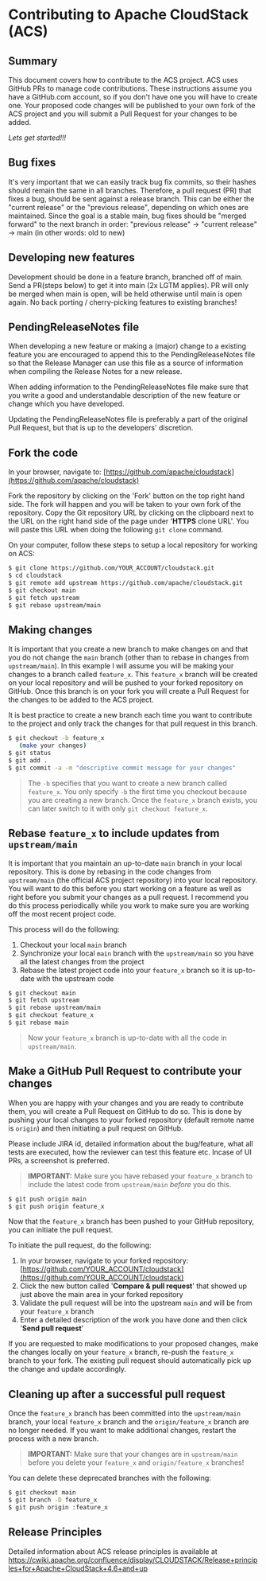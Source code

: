 Contributing to Apache CloudStack (ACS)
=======================================

Summary
-------
This document covers how to contribute to the ACS project. ACS uses GitHub PRs to manage code contributions.
These instructions assume you have a GitHub.com account, so if you don't have one you will have to create one. Your proposed code changes will be published to your own fork of the ACS project and you will submit a Pull Request for your changes to be added.

_Lets get started!!!_

Bug fixes
---------

It's very important that we can easily track bug fix commits, so their hashes should remain the same in all branches.
Therefore, a pull request (PR) that fixes a bug, should be sent against a release branch.
This can be either the "current release" or the "previous release", depending on which ones are maintained.
Since the goal is a stable main, bug fixes should be "merged forward" to the next branch in order: "previous release" -> "current release" -> main (in other words: old to new)

Developing new features
-----------------------

Development should be done in a feature branch, branched off of main.
Send a PR(steps below) to get it into main (2x LGTM applies).
PR will only be merged when main is open, will be held otherwise until main is open again.
No back porting / cherry-picking features to existing branches!

PendingReleaseNotes file
------------------------
When developing a new feature or making a (major) change to a existing feature you are encouraged to append this to the PendingReleaseNotes file so that the Release Manager can
use this file as a source of information when compiling the Release Notes for a new release.

When adding information to the PendingReleaseNotes file make sure that you write a good and understandable description of the new feature or change which you have developed.

Updating the PendingReleaseNotes file is preferably a part of the original Pull Request, but that is up to the developers' discretion.

Fork the code
-------------

In your browser, navigate to: [https://github.com/apache/cloudstack](https://github.com/apache/cloudstack)

Fork the repository by clicking on the 'Fork' button on the top right hand side.  The fork will happen and you will be taken to your own fork of the repository.  Copy the Git repository URL by clicking on the clipboard next to the URL on the right hand side of the page under '**HTTPS** clone URL'.  You will paste this URL when doing the following `git clone` command.

On your computer, follow these steps to setup a local repository for working on ACS:

```bash
$ git clone https://github.com/YOUR_ACCOUNT/cloudstack.git
$ cd cloudstack
$ git remote add upstream https://github.com/apache/cloudstack.git
$ git checkout main
$ git fetch upstream
$ git rebase upstream/main
```

Making changes
--------------

It is important that you create a new branch to make changes on and that you do not change the `main` branch (other than to rebase in changes from `upstream/main`).  In this example I will assume you will be making your changes to a branch called `feature_x`.  This `feature_x` branch will be created on your local repository and will be pushed to your forked repository on GitHub.  Once this branch is on your fork you will create a Pull Request for the changes to be added to the ACS project.

It is best practice to create a new branch each time you want to contribute to the project and only track the changes for that pull request in this branch.

```bash
$ git checkout -b feature_x
   (make your changes)
$ git status
$ git add .
$ git commit -a -m "descriptive commit message for your changes"
```

> The `-b` specifies that you want to create a new branch called `feature_x`.  You only specify `-b` the first time you checkout because you are creating a new branch.  Once the `feature_x` branch exists, you can later switch to it with only `git checkout feature_x`.

Rebase `feature_x` to include updates from `upstream/main`
------------------------------------------------------------

It is important that you maintain an up-to-date `main` branch in your local repository.  This is done by rebasing in the code changes from `upstream/main` (the official ACS project repository) into your local repository.  You will want to do this before you start working on a feature as well as right before you submit your changes as a pull request.  I recommend you do this process periodically while you work to make sure you are working off the most recent project code.

This process will do the following:

1. Checkout your local `main` branch
2. Synchronize your local `main` branch with the `upstream/main` so you have all the latest changes from the project
3. Rebase the latest project code into your `feature_x` branch so it is up-to-date with the upstream code

```bash
$ git checkout main
$ git fetch upstream
$ git rebase upstream/main
$ git checkout feature_x
$ git rebase main
```

> Now your `feature_x` branch is up-to-date with all the code in `upstream/main`.

Make a GitHub Pull Request to contribute your changes
-----------------------------------------------------

When you are happy with your changes and you are ready to contribute them, you will create a Pull Request on GitHub to do so.  This is done by pushing your local changes to your forked repository (default remote name is `origin`) and then initiating a pull request on GitHub.

Please include JIRA id, detailed information about the bug/feature, what all tests are executed, how the reviewer can test this feature etc. Incase of UI PRs, a screenshot is preferred.

> **IMPORTANT:** Make sure you have rebased your `feature_x` branch to include the latest code from `upstream/main` _before_ you do this.

```bash
$ git push origin main
$ git push origin feature_x
```

Now that the `feature_x` branch has been pushed to your GitHub repository, you can initiate the pull request.

To initiate the pull request, do the following:

1. In your browser, navigate to your forked repository: [https://github.com/YOUR_ACCOUNT/cloudstack](https://github.com/YOUR_ACCOUNT/cloudstack)
2. Click the new button called '**Compare & pull request**' that showed up just above the main area in your forked repository
3. Validate the pull request will be into the upstream `main` and will be from your `feature_x` branch
4. Enter a detailed description of the work you have done and then click '**Send pull request**'

If you are requested to make modifications to your proposed changes, make the changes locally on your `feature_x` branch, re-push the `feature_x` branch to your fork.  The existing pull request should automatically pick up the change and update accordingly.

Cleaning up after a successful pull request
-------------------------------------------

Once the `feature_x` branch has been committed into the `upstream/main` branch, your local `feature_x` branch and the `origin/feature_x` branch are no longer needed.  If you want to make additional changes, restart the process with a new branch.

> **IMPORTANT:** Make sure that your changes are in `upstream/main` before you delete your `feature_x` and `origin/feature_x` branches!

You can delete these deprecated branches with the following:

```bash
$ git checkout main
$ git branch -D feature_x
$ git push origin :feature_x
```

Release Principles
------------------
Detailed information about ACS release principles is available at https://cwiki.apache.org/confluence/display/CLOUDSTACK/Release+principles+for+Apache+CloudStack+4.6+and+up
